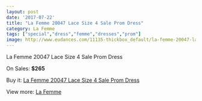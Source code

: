 ```yaml
---
layout: post
date: '2017-07-22'
title: "La Femme 20047 Lace Size 4 Sale Prom Dress"
category: La Femme
tags: ["special","dress","femme","dresses","prom"]
image: http://www.eudances.com/11135-thickbox_default/la-femme-20047-lace-size-4-sale-prom-dress.jpg
---
```

La Femme 20047 Lace Size 4 Sale Prom Dress

On Sales: **$265**
<a href="https://www.eudances.com/en/la-femme/3549-la-femme-20047-lace-size-4-sale-prom-dress.html"><amp-img layout="responsive" width="600" height="600" src="//www.eudances.com/11135-thickbox_default/la-femme-20047-lace-size-4-sale-prom-dress.jpg" alt="La Femme 20047 Lace Size 4 Sale Prom Dress 0" /></a>
<a href="https://www.eudances.com/en/la-femme/3549-la-femme-20047-lace-size-4-sale-prom-dress.html"><amp-img layout="responsive" width="600" height="600" src="//www.eudances.com/11137-thickbox_default/la-femme-20047-lace-size-4-sale-prom-dress.jpg" alt="La Femme 20047 Lace Size 4 Sale Prom Dress 1" /></a>
<a href="https://www.eudances.com/en/la-femme/3549-la-femme-20047-lace-size-4-sale-prom-dress.html"><amp-img layout="responsive" width="600" height="600" src="//www.eudances.com/11136-thickbox_default/la-femme-20047-lace-size-4-sale-prom-dress.jpg" alt="La Femme 20047 Lace Size 4 Sale Prom Dress 2" /></a>

Buy it: [La Femme 20047 Lace Size 4 Sale Prom Dress](https://www.eudances.com/en/la-femme/3549-la-femme-20047-lace-size-4-sale-prom-dress.html "La Femme 20047 Lace Size 4 Sale Prom Dress")

View more: [La Femme](https://www.eudances.com/en/72-La-Femme "La Femme")